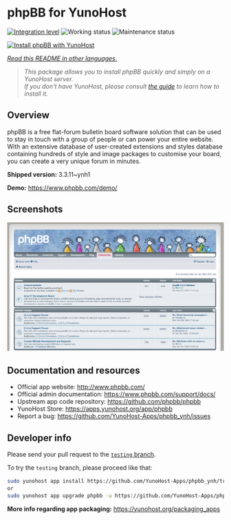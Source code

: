 <!--
N.B.: This README was automatically generated by <https://github.com/YunoHost/apps/tree/master/tools/readme_generator>
It shall NOT be edited by hand.
-->

# phpBB for YunoHost

[![Integration level](https://dash.yunohost.org/integration/phpbb.svg)](https://ci-apps.yunohost.org/ci/apps/phpbb/) ![Working status](https://ci-apps.yunohost.org/ci/badges/phpbb.status.svg) ![Maintenance status](https://ci-apps.yunohost.org/ci/badges/phpbb.maintain.svg)

[![Install phpBB with YunoHost](https://install-app.yunohost.org/install-with-yunohost.svg)](https://install-app.yunohost.org/?app=phpbb)

*[Read this README in other languages.](./ALL_README.md)*

> *This package allows you to install phpBB quickly and simply on a YunoHost server.*  
> *If you don't have YunoHost, please consult [the guide](https://yunohost.org/install) to learn how to install it.*

## Overview

phpBB is a free flat-forum bulletin board software solution that can be used to stay in touch with a group of people or can power your entire website. With an extensive database of user-created extensions and styles database containing hundreds of style and image packages to customise your board, you can create a very unique forum in minutes.


**Shipped version:** 3.3.11~ynh1

**Demo:** <https://www.phpbb.com/demo/>

## Screenshots

![Screenshot of phpBB](./doc/screenshots/screenshot.png)

## Documentation and resources

- Official app website: <http://www.phpbb.com/>
- Official admin documentation: <https://www.phpbb.com/support/docs/>
- Upstream app code repository: <https://github.com/phpbb/phpbb>
- YunoHost Store: <https://apps.yunohost.org/app/phpbb>
- Report a bug: <https://github.com/YunoHost-Apps/phpbb_ynh/issues>

## Developer info

Please send your pull request to the [`testing` branch](https://github.com/YunoHost-Apps/phpbb_ynh/tree/testing).

To try the `testing` branch, please proceed like that:

```bash
sudo yunohost app install https://github.com/YunoHost-Apps/phpbb_ynh/tree/testing --debug
or
sudo yunohost app upgrade phpbb -u https://github.com/YunoHost-Apps/phpbb_ynh/tree/testing --debug
```

**More info regarding app packaging:** <https://yunohost.org/packaging_apps>

